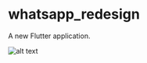 # whatsapp_redesign

A new Flutter application.

![alt text](https://raw.githubusercontent.com/trey-rosius/WhatsApp_Redesign/master/assets/images/screenshot.png)
